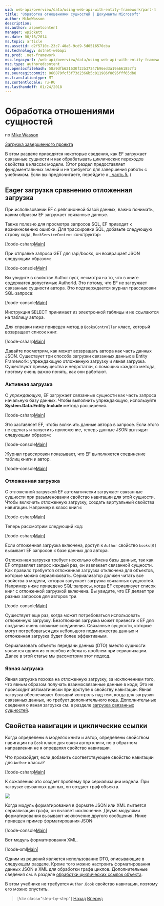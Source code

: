 ```yaml
---
uid: web-api/overview/data/using-web-api-with-entity-framework/part-4
title: "Обработка отношениями сущностей | Документы Microsoft"
author: MikeWasson
description: 
ms.author: aspnetcontent
manager: wpickett
ms.date: 06/16/2014
ms.topic: article
ms.assetid: d2f5710c-23c7-40a5-9cd9-5d0516570cba
ms.technology: dotnet-webapi
ms.prod: .net-framework
msc.legacyurl: /web-api/overview/data/using-web-api-with-entity-framework/part-4
msc.type: authoredcontent
ms.openlocfilehash: 58a9dfb621630f23b37247b96ed3a19a661857f1
ms.sourcegitcommit: 060879fcf3f73d2366b5c811986f8695fff65db8
ms.translationtype: MT
ms.contentlocale: ru-RU
ms.lasthandoff: 01/24/2018
---
```

<a name="handling-entity-relations"></a>Обработка отношениями сущностей
====================
по [Mike Wasson](https://github.com/MikeWasson)

[Загрузка завершенного проекта](https://github.com/MikeWasson/BookService)

В этом разделе приводятся некоторые сведения, как EF загружает связанные сущности и как обрабатывать циклических переходов свойства в классах модели. (Этот раздел предоставляет фундаментальных знаний и не требуется для завершения работы с учебником. Если вы предпочитаете, перейдите к [. часть 5.](part-5.md).)

## <a name="eager-loading-versus-lazy-loading"></a>Eager загрузка сравнению отложенная загрузка

При использовании EF с реляционной базой данных, важно понимать, каким образом EF загружает связанные данные.

Также полезно для просмотра запросов SQL, EF приводит к возникновению ошибки. Для трассировки SQL, добавьте следующую строку кода, `BookServiceContext` конструктор:

[!code-csharp[Main](part-4/samples/sample1.cs)]

При отправке запроса GET для /api/books, он возвращает JSON следующим образом:

[!code-console[Main](part-4/samples/sample2.cmd)]

Вы увидите в свойстве Author пуст, несмотря на то, что в книге содержатся допустимые AuthorId. Это потому, что EF не загружает связанные сущности автора. Это подтверждается журнал трассировки SQL-запроса:

[!code-console[Main](part-4/samples/sample3.sql)]

Инструкция SELECT принимает из электронной таблицы и не ссылаются на таблицу автора.

Для справки ниже приведен метод в `BooksController` класс, который возвращает список книг.

[!code-csharp[Main](part-4/samples/sample4.cs)]

Давайте посмотрим, как может возвращать автора как часть данных JSON. Существует три способа загрузки связанных данных в Entity Framework: упреждающую отложенную загрузку и явная загрузка. Существуют преимущества и недостатки, с помощью каждого метода, поэтому очень важно понять, как они работают.

### <a name="eager-loading"></a>Активная загрузка

С *упреждающую*, EF загружает связанные сущности как часть запроса начальную базу данных. Чтобы выполнить упреждающую, используйте **System.Data.Entity.Include** метода расширения.

[!code-csharp[Main](part-4/samples/sample5.cs)]

Это заставляет EF, чтобы включить данные автора в запросе. Если этого не сделать и запустить приложение, теперь данные JSON выглядит следующим образом:

[!code-console[Main](part-4/samples/sample6.cmd)]

Журнал трассировки показывает, что EF выполняется соединение таблиц книги и автор.

[!code-console[Main](part-4/samples/sample7.cmd)]

### <a name="lazy-loading"></a>Отложенная загрузка

С отложенной загрузкой EF автоматически загружает связанные сущности при разыменовании свойство навигации для этой сущности. Чтобы включить отложенную загрузку, создать виртуальный свойства навигации. Например в класс книги:

[!code-csharp[Main](part-4/samples/sample8.cs?highlight=6)]

Теперь рассмотрим следующий код:

[!code-csharp[Main](part-4/samples/sample9.cs)]

Если отложенная загрузка включена, доступ к `Author` свойство `books[0]` вызывает EF запросов к базе данных для автора.

Отложенная загрузка требует несколько обмена базы данных, так как EF отправляет запрос каждый раз, он извлекает связанной сущности. Как правило требуется отложенная загрузка отключена для объектов, которые можно сериализовать. Сериализатор должен читать все свойства в модели, которая запускает загрузка связанных сущностей. Например ниже приведено SQL-запросы, когда EF сериализует список книг с отложенной загрузкой включена. Вы увидите, что EF делает три разных запросов для авторов три.

[!code-console[Main](part-4/samples/sample10.sql)]

Существует еще раз, когда может потребоваться использовать отложенную загрузку. Безотложная загрузка может привести к EF для создания очень сложные соединения. Связанные сущности, которые могут потребоваться для небольшого подмножества данных и отложенная загрузка будет более эффективным.

Сериализовать объекты передачи данных (DTO) вместо сущности является одним из способов избежать проблем при сериализации. Далее в этой статье мы рассмотрим этот подход.

### <a name="explicit-loading"></a>Явная загрузка

Явная загрузка похожа на отложенную загрузку, за исключением того, что явным образом получать взаимосвязанные данные в коде; Это не происходит автоматически при доступе к свойству навигации. Явная загрузка обеспечивает больший контроль над тем, когда для загрузки связанных данных, но требует дополнительного кода. Дополнительные сведения о явная загрузка см. в разделе [загрузка связанных сущностей](https://msdn.microsoft.com/data/jj574232#explicit).

## <a name="navigation-properties-and-circular-references"></a>Свойства навигации и циклические ссылки

Когда определены в моделях книги и автор, определены свойством навигации на `Book` класс для связи автор книги, но в обратном направлении не я определял свойство навигации.

Что произойдет, если добавить соответствующее свойство навигации для `Author` класса?

[!code-csharp[Main](part-4/samples/sample11.cs?highlight=7)]

К сожалению это создает проблему при сериализации модели. При загрузке связанных данных, он создает граф объекта.

![](part-4/_static/image1.png)

Когда модуль форматирования в формате JSON или XML пытается сериализации графа, он вызовет исключение. Двумя модулями форматирования вызывают исключение другого сообщения. Ниже приведен пример форматирования JSON:

[!code-console[Main](part-4/samples/sample12.cmd)]

Вот модуль форматирования XML.

[!code-xml[Main](part-4/samples/sample13.xml)]

Одним из решений является использование DTO, описывающие в следующем разделе. Кроме того можно настроить форматирования данных JSON и XML для обработки графа циклов. Дополнительные сведения см. в разделе [обработки циклических ссылок объекта](../../formats-and-model-binding/json-and-xml-serialization.md#handling_circular_object_references).

В этом учебнике не требуется `Author.Book` свойство навигации, поэтому его можно опустить.

>[!div class="step-by-step"]
[Назад](part-3.md)
[Вперед](part-5.md)
